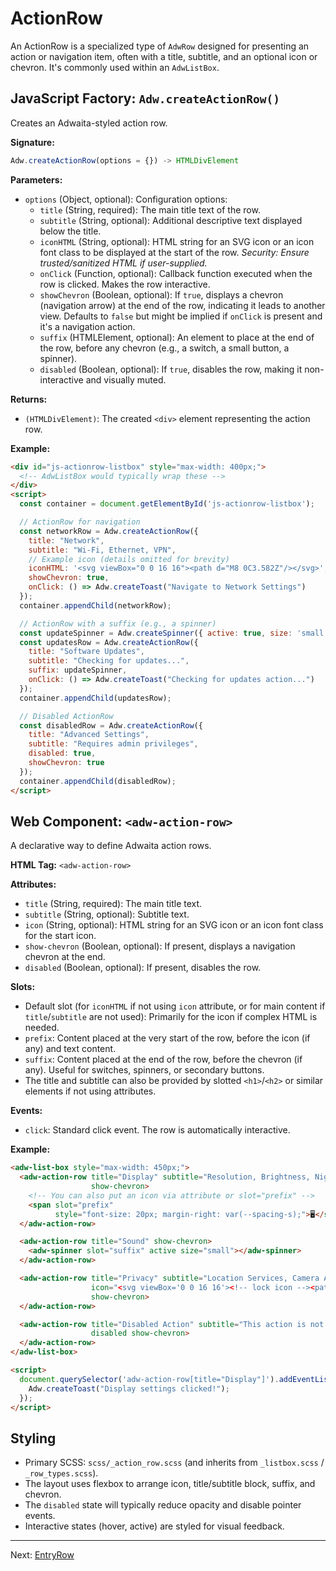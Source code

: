 # ActionRow

An ActionRow is a specialized type of `AdwRow` designed for presenting an action or navigation item, often with a title, subtitle, and an optional icon or chevron. It's commonly used within an `AdwListBox`.

## JavaScript Factory: `Adw.createActionRow()`

Creates an Adwaita-styled action row.

**Signature:**

```javascript
Adw.createActionRow(options = {}) -> HTMLDivElement
```

**Parameters:**

*   `options` (Object, optional): Configuration options:
    *   `title` (String, required): The main title text of the row.
    *   `subtitle` (String, optional): Additional descriptive text displayed
        below the title.
    *   `iconHTML` (String, optional): HTML string for an SVG icon or an icon font
        class to be displayed at the start of the row. *Security: Ensure
        trusted/sanitized HTML if user-supplied.*
    *   `onClick` (Function, optional): Callback function executed when the row is
        clicked. Makes the row interactive.
    *   `showChevron` (Boolean, optional): If `true`, displays a chevron (navigation
        arrow) at the end of the row, indicating it leads to another view.
        Defaults to `false` but might be implied if `onClick` is present and
        it's a navigation action.
    *   `suffix` (HTMLElement, optional): An element to place at the end of the row,
        before any chevron (e.g., a switch, a small button, a spinner).
    *   `disabled` (Boolean, optional): If `true`, disables the row, making it
        non-interactive and visually muted.

**Returns:**

*   `(HTMLDivElement)`: The created `<div>` element representing the action row.

**Example:**

```html
<div id="js-actionrow-listbox" style="max-width: 400px;">
  <!-- AdwListBox would typically wrap these -->
</div>
<script>
  const container = document.getElementById('js-actionrow-listbox');

  // ActionRow for navigation
  const networkRow = Adw.createActionRow({
    title: "Network",
    subtitle: "Wi-Fi, Ethernet, VPN",
    // Example icon (details omitted for brevity)
    iconHTML: '<svg viewBox="0 0 16 16"><path d="M8 0C3.582Z"/></svg>',
    showChevron: true,
    onClick: () => Adw.createToast("Navigate to Network Settings")
  });
  container.appendChild(networkRow);

  // ActionRow with a suffix (e.g., a spinner)
  const updateSpinner = Adw.createSpinner({ active: true, size: 'small' }); // Assuming AdwSpinner exists
  const updatesRow = Adw.createActionRow({
    title: "Software Updates",
    subtitle: "Checking for updates...",
    suffix: updateSpinner,
    onClick: () => Adw.createToast("Checking for updates action...")
  });
  container.appendChild(updatesRow);

  // Disabled ActionRow
  const disabledRow = Adw.createActionRow({
    title: "Advanced Settings",
    subtitle: "Requires admin privileges",
    disabled: true,
    showChevron: true
  });
  container.appendChild(disabledRow);
</script>
```

## Web Component: `<adw-action-row>`

A declarative way to define Adwaita action rows.

**HTML Tag:** `<adw-action-row>`

**Attributes:**

*   `title` (String, required): The main title text.
*   `subtitle` (String, optional): Subtitle text.
*   `icon` (String, optional): HTML string for an SVG icon or an icon font class
    for the start icon.
*   `show-chevron` (Boolean, optional): If present, displays a navigation chevron
    at the end.
*   `disabled` (Boolean, optional): If present, disables the row.

**Slots:**

*   Default slot (for `iconHTML` if not using `icon` attribute, or for main content if `title`/`subtitle` are not used): Primarily for the icon if complex HTML is needed.
*   `prefix`: Content placed at the very start of the row, before the icon (if any) and text content.
*   `suffix`: Content placed at the end of the row, before the chevron (if any). Useful for switches, spinners, or secondary buttons.
*   The title and subtitle can also be provided by slotted `<h1>`/`<h2>` or similar elements if not using attributes.

**Events:**
*   `click`: Standard click event. The row is automatically interactive.

**Example:**

```html
<adw-list-box style="max-width: 450px;">
  <adw-action-row title="Display" subtitle="Resolution, Brightness, Night Light"
                  show-chevron>
    <!-- You can also put an icon via attribute or slot="prefix" -->
    <span slot="prefix"
          style="font-size: 20px; margin-right: var(--spacing-s);">🖥️</span>
  </adw-action-row>

  <adw-action-row title="Sound" show-chevron>
    <adw-spinner slot="suffix" active size="small"></adw-spinner>
  </adw-action-row>

  <adw-action-row title="Privacy" subtitle="Location Services, Camera Access"
                  icon="<svg viewBox='0 0 16 16'><!-- lock icon --><path d='M8 1a2...'/></svg>"
                  show-chevron>
  </adw-action-row>

  <adw-action-row title="Disabled Action" subtitle="This action is not available"
                  disabled show-chevron>
  </adw-action-row>
</adw-list-box>

<script>
  document.querySelector('adw-action-row[title="Display"]').addEventListener('click', () => {
    Adw.createToast("Display settings clicked!");
  });
</script>
```

## Styling

*   Primary SCSS: `scss/_action_row.scss` (and inherits from `_listbox.scss` / `_row_types.scss`).
*   The layout uses flexbox to arrange icon, title/subtitle block, suffix, and chevron.
*   The `disabled` state will typically reduce opacity and disable pointer events.
*   Interactive states (hover, active) are styled for visual feedback.

---
Next: [EntryRow](./entryrow.md)
